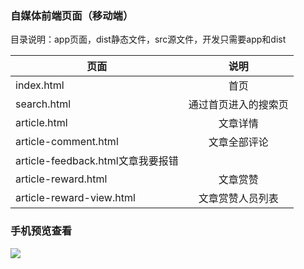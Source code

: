 ### 自媒体前端页面（移动端）

目录说明：app页面，dist静态文件，src源文件，开发只需要app和dist

|页面|说明| 
|-------------|:-------------:| 
|index.html|首页| 
|search.html|通过首页进入的搜索页| 
|article.html|文章详情| 
|article-comment.html|文章全部评论| 
|article-feedback.html文章我要报错| 
|article-reward.html|文章赏赞|  
|article-reward-view.html|文章赏赞人员列表|

### 手机预览查看
![](http://111.206.169.164:24521/baiger/html/raw/frontend/qrcode.png)
